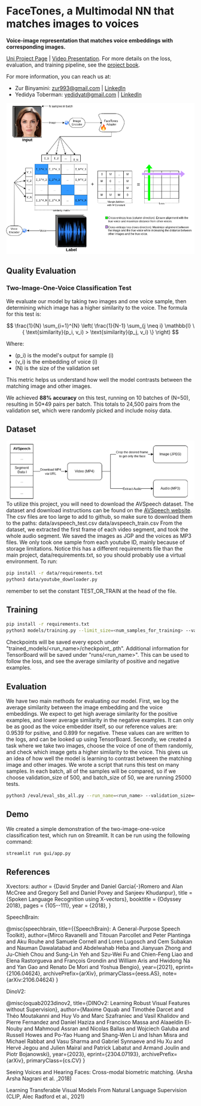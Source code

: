 # FaceTones, a Multimodal NN that matches images to voices 

**Voice-image representation that matches voice embeddings with corresponding images.**

[Uni Project Page](https://engproj.cs.huji.ac.il/page/9804) | [Video Presentation](https://youtu.be/my4OlTlVjPg).
For more details on the loss, evaluation, and training pipeline, see the [project book](https://docs.google.com/document/d/1fgbt-1N5M1hWdRPAosM356PDXYrbSswYyxSKB5OV4nM/edit?usp=sharing).

For more information, you can reach us at:
- Zur Binyamini: [zur993@gmail.com](mailto:zur993@gmail.com) | [LinkedIn](https://www.linkedin.com/in/zur-binyamini/)
- Yedidya Toberman: [yedidyat@gmail.com](mailto:yedidyat@gmail.com) | [LinkedIn](https://www.linkedin.com/in/yedidya-toberman-361b71225/)


![Alt text](loss_function_diagram.png)

## Quality Evaluation

### Two-Image-One-Voice Classification Test

We evaluate our model by taking two images and one voice sample, then determining which image has a higher similarity to the voice. The formula for this test is:

$$
\frac{1}{N} \sum_{i=1}^{N} \left( \frac{1}{N-1} \sum_{j \neq i} \mathbb{I} \{ \text{similarity}(p_i, v_i) > \text{similarity}(p_j, v_i) \} \right)
$$

Where:
- \(p_i\) is the model's output for sample \(i\)
- \(v_i\) is the embedding of voice \(i\)
- \(N\) is the size of the validation set

This metric helps us understand how well the model contrasts between the matching image and other images.

We achieved **88% accuracy** on this test, running on 10 batches of \(N=50\), resulting in 50*49 pairs per batch. This totals to 24,500 pairs from the validation set, which were randomly picked and include noisy data.



## Dataset
![Alt text](data_pipeline.png)
To utilize this project, you will need to download the AVSpeech dataset. The dataset and download instructions can be found on the [AVSpeech website](https://looking-to-listen.github.io/avspeech/download.html).
The csv files are too large to add to github, so make sure to download them to the paths:
data/avspeech_test.csv
data/avspeech_train.csv
From the dataset, we extracted the first frame of each video segment, and took the whole audio segment.
We saved the images as JGP and the voices as MP3 files. 
We only took one sample from each youtube ID, mainly because of storage limitations. 
Notice this has a different requirements file than the main project, data/requirements.txt, so you should probably use a virtual environment.
To run:
```bash
pip install -r data/requirements.txt
python3 data/youtube_downloader.py
```
remember to set the constant TEST_OR_TRAIN at the head of the file.

## Training
```bash
pip install -r requirements.txt
python3 models/training.py --limit_size=<num_samples_for_training> --validation_size=<num_samples_for_validation> --batch_size=<batch_size> --run_name=<run_name> --epochs=<num_epochs> --description="<description>"
```

Checkpoints will be saved every epoch under "trained_models/<run_name>/checkpoint_<epoch>.pth".
Additional information for TensorBoard will be saved under "runs/<run_name>".
This can be used to follow the loss, and see the average similarity of positive and negative examples.

## Evaluation
We have two main methods for evaluating our model. First, we log the average similarity between the image embedding and the voice embeddings.
We expect to get high average similarity for the positive examples, and lower average similarity in the negative examples.
It can only be as good as the voice embedder itself, so our reference values are: 0.9539 for psitive, and 0.899 for negative.
These values can are written to the logs, and can be looked up using TensorBoard.
Secondly, we created a task where we take two images, choose the voice of one of them randomly, and check which image gets a higher similarity to the voice. This gives us an idea of how well the model is learning to contrast between the matching image and other images. We wrote a script that runs this test on many samples. In each batch, all of the samples will be compared, so if we choose validation_size of 500, and batch_size of 50, we are running 25000 tests.
```bash
python3 /eval/eval_sbs_all.py --run_name=<run_name> --validation_size=<total_num_of_sample> --batch_size=<batch_size> --num_workers=<num_workers>
```

## Demo
We created a simple demonstration of the two-image-one-voice classification test, which run on Streamlit.
It can be run using the following command:
```bash
streamlit run gui/app.py
```


## References


Xvectors:
  author    = {David Snyder and
               Daniel Garcia{-}Romero and
               Alan McCree and
               Gregory Sell and
               Daniel Povey and
               Sanjeev Khudanpur},
  title     = {Spoken Language Recognition using X-vectors},
  booktitle = {Odyssey 2018},
  pages     = {105--111},
  year      = {2018},
}

SpeechBrain:

@misc{speechbrain,
  title={{SpeechBrain}: A General-Purpose Speech Toolkit},
  author={Mirco Ravanelli and Titouan Parcollet and Peter Plantinga and Aku Rouhe and Samuele Cornell and Loren Lugosch and Cem Subakan and Nauman Dawalatabad and Abdelwahab Heba and Jianyuan Zhong and Ju-Chieh Chou and Sung-Lin Yeh and Szu-Wei Fu and Chien-Feng Liao and Elena Rastorgueva and François Grondin and William Aris and Hwidong Na and Yan Gao and Renato De Mori and Yoshua Bengio},
  year={2021},
  eprint={2106.04624},
  archivePrefix={arXiv},
  primaryClass={eess.AS},
  note={arXiv:2106.04624}
}

DinoV2:

@misc{oquab2023dinov2,
      title={DINOv2: Learning Robust Visual Features without Supervision}, 
      author={Maxime Oquab and Timothée Darcet and Théo Moutakanni and Huy Vo and Marc Szafraniec and Vasil Khalidov and Pierre Fernandez and Daniel Haziza and Francisco Massa and Alaaeldin El-Nouby and Mahmoud Assran and Nicolas Ballas and Wojciech Galuba and Russell Howes and Po-Yao Huang and Shang-Wen Li and Ishan Misra and Michael Rabbat and Vasu Sharma and Gabriel Synnaeve and Hu Xu and Hervé Jegou and Julien Mairal and Patrick Labatut and Armand Joulin and Piotr Bojanowski},
      year={2023},
      eprint={2304.07193},
      archivePrefix={arXiv},
      primaryClass={cs.CV}
}

Seeing Voices and Hearing Faces: Cross-modal biometric matching. (Arsha Arsha Nagrani et al. ,2018)

Learning Transferable Visual Models From Natural Language Supervision (CLIP, Alec Radford et al., 2021)



